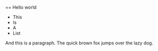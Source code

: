 == Hello world

 * This
 * Is
 * A
 * List

And this is a paragraph. The quick brown fox jumps over the lazy dog.

